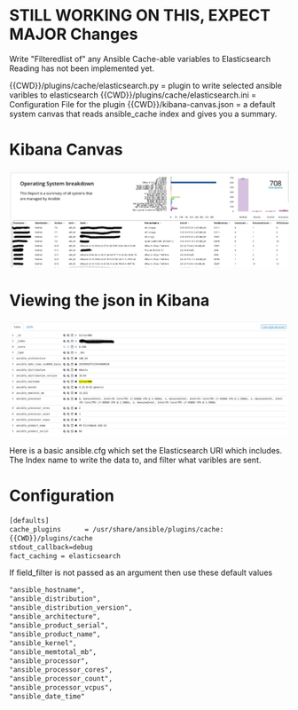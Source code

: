 # STILL WORKING ON THIS, EXPECT MAJOR Changes
Write "Filteredlist of" any Ansible Cache-able variables to Elasticsearch
Reading has not been implemented yet.


{{CWD}}/plugins/cache/elasticsearch.py = plugin to write selected ansible varibles to elasticsearch
{{CWD}}/plugins/cache/elasticsearch.ini = Configuration File for the plugin
{{CWD}}/kibana-canvas.json = a default system canvas that reads ansible_cache index and gives you a summary.

# Kibana Canvas
![Canvas](https://github.com/eperry/ansible-plugin-cache-elasticsearch/raw/master/images/Canvas.png)


# Viewing the json in Kibana
![Json](https://github.com/eperry/ansible-plugin-cache-elasticsearch/raw/master/images/json.png)

Here is a basic ansible.cfg which set the Elasticsearch URI  which includes. The Index name to write the data to, and filter what varibles are sent.

# Configuration

```
[defaults]
cache_plugins      = /usr/share/ansible/plugins/cache:{{CWD}}/plugins/cache
stdout_callback=debug
fact_caching = elasticsearch
```

If field_filter is not passed as an argument then use these default values
```
"ansible_hostname",
"ansible_distribution",
"ansible_distribution_version",
"ansible_architecture",
"ansible_product_serial",
"ansible_product_name",
"ansible_kernel",
"ansible_memtotal_mb",
"ansible_processor",
"ansible_processor_cores",
"ansible_processor_count",
"ansible_processor_vcpus",
"ansible_date_time"
```
